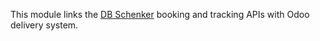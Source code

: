 This module links the [DB Schenker](https://www.dbschenker.com) booking
and tracking APIs with Odoo delivery system.
